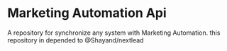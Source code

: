 # Marketing Automation Api
A repository for synchronize any system with Marketing Automation.
this repository in depended to @Shayand/nextlead
